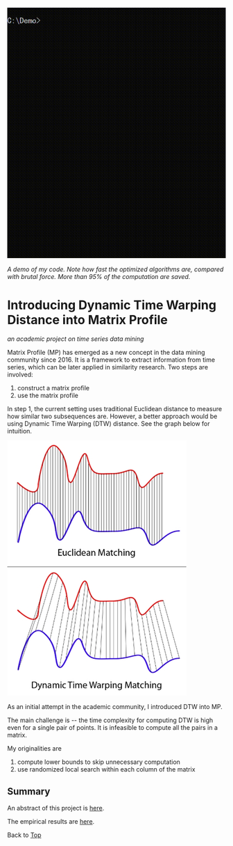 ![demo](image/demo.gif)

*A demo of my code. Note how fast the optimized algorithms are, compared with brutal force. More than 95% of the computation are saved.*

# Introducing Dynamic Time Warping Distance into Matrix Profile

*an academic project on time series data mining*

Matrix Profile (MP) has emerged as a new concept in the data mining community since 2016. It is a framework to extract information from time series, which can be later applied in similarity research. Two steps are involved:

1. construct a matrix profile
2. use the matrix profile

In step 1, the current setting uses traditional Euclidean distance to measure how similar two subsequences are. However, a better approach would be using Dynamic Time Warping (DTW) distance. See the graph below for intuition.

![dtw](image/dtw.png)

As an initial attempt in the academic community, I introduced DTW into MP.

The main challenge is -- the time complexity for computing DTW is high even for a single pair of points. It is infeasible to compute all the pairs in a matrix.

My originalities are

1. compute lower bounds to skip unnecessary computation
2. use randomized local search within each column of the matrix

## Summary

An abstract of this project is [here](summary/abstract.pdf).

The empirical results are [here](summary/results.pdf).

Back to [Top](#user-content-introducing-dynamic-time-warping-distance-into-matrix-profile)

